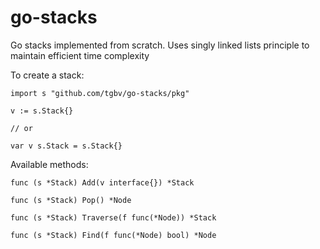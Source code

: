 # go-stacks

Go stacks implemented from scratch.
Uses singly linked lists principle to maintain efficient time complexity

To create a stack: 
```
import s "github.com/tgbv/go-stacks/pkg"

v := s.Stack{}

// or

var v s.Stack = s.Stack{}
```

Available methods:
```
func (s *Stack) Add(v interface{}) *Stack

func (s *Stack) Pop() *Node

func (s *Stack) Traverse(f func(*Node)) *Stack

func (s *Stack) Find(f func(*Node) bool) *Node
```
